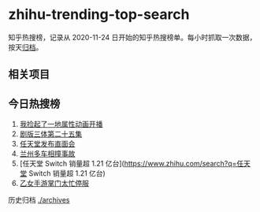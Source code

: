 # zhihu-trending-top-search

知乎热搜榜，记录从 2020-11-24
日开始的知乎热搜榜单。每小时抓取一次数据，按天[归档](./archives)。

## 相关项目

## 今日热搜榜

<!-- BEGIN -->
<!-- 最后更新时间 Thu Feb 09 2023 13:07:53 GMT+0800 (China Standard Time) -->

1. [我捡起了一地属性动画开播](https://www.zhihu.com/search?q=我捡起了一地属性动画开播)
1. [剧版三体第二十五集](https://www.zhihu.com/search?q=剧版三体第二十五集)
1. [任天堂发布直面会](https://www.zhihu.com/search?q=任天堂发布直面会)
1. [兰州多车相撞事故](https://www.zhihu.com/search?q=兰州多车相撞事故)
1. [任天堂 Switch 销量超 1.21 亿台](https://www.zhihu.com/search?q=任天堂 Switch
   销量超 1.21 亿台)
1. [乙女手游掌门太忙停服](https://www.zhihu.com/search?q=乙女手游掌门太忙停服)

<!-- END -->

历史归档 [./archives](./archives)
